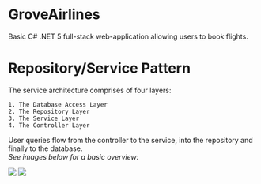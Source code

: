 # GroveAirlines
Basic C# .NET 5 full-stack web-application allowing users to book flights.

# Repository/Service Pattern

The service architecture comprises of four layers:

    1. The Database Access Layer
    2. The Repository Layer
    3. The Service Layer
    4. The Controller Layer
    
User queries flow from the controller to the service, into the repository and finally to the database. </br>
_See images below for a basic overview:_

<img src='https://drek4537l1klr.cloudfront.net/rodenburg/v-9/Figures/05image009.png'>
<img src='https://drek4537l1klr.cloudfront.net/rodenburg/v-9/Figures/05image008.png'>
